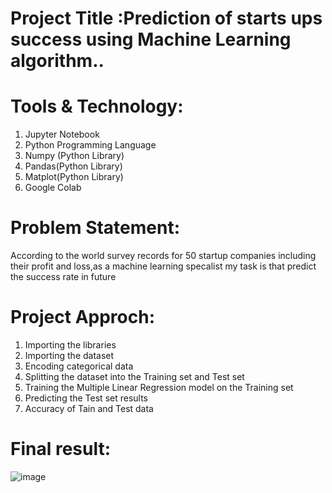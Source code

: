 # Project Title :Prediction of  starts ups success using Machine Learning algorithm..

# Tools & Technology:
1. Jupyter Notebook
2. Python Programming Language
3. Numpy (Python Library)
4. Pandas(Python Library)
5. Matplot(Python Library)
6. Google Colab

# Problem Statement:
According to the world survey records for 50 startup companies including their profit and loss,as a machine learning specalist my task is that predict the success rate in future

# Project Approch:
1. Importing the libraries
2. Importing the dataset
3. Encoding categorical data
4. Splitting the dataset into the Training set and Test set
5. Training the Multiple Linear Regression model on the Training set
6. Predicting the Test set results
7. Accuracy of Tain and Test data

# Final result:
![image](https://github.com/Pranavi-17/MULTIPLE-LINEAR-REGRESSION/assets/139945972/cc79da60-5466-4cfb-99e9-9a7d0aa54a5b)
